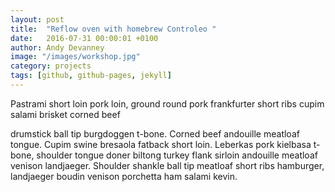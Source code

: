 ```yaml
---
layout: post
title:  "Reflow oven with homebrew Controleo "
date:   2016-07-31 00:00:01 +0100
author: Andy Devanney
image: "/images/workshop.jpg"
category: projects
tags: [github, github-pages, jekyll]
---
```


Pastrami short loin pork loin, ground round pork frankfurter short ribs cupim salami brisket corned beef
<!--more-->
 drumstick ball tip burgdoggen t-bone. Corned beef andouille meatloaf tongue. Cupim swine bresaola fatback short loin. Leberkas pork kielbasa t-bone, shoulder tongue doner biltong turkey flank sirloin andouille meatloaf venison landjaeger. Shoulder shankle ball tip meatloaf short ribs hamburger, landjaeger boudin venison porchetta ham salami kevin.
<!--more-->
